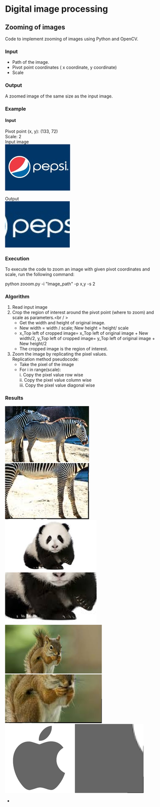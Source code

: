 # Digital image processing

## Zooming of images
Code to implement zooming of images using Python and OpenCV.

### Input
* Path of the image.
* Pivot point coordinates ( x coordinate, y coordinate)
* Scale 

 ### Output
 A  zoomed image of the same size as the input image.
 
 ### Example
 #### Input
 Pivot point (x, y): (133, 72)  <br />
 Scale: 2   <br />
 Input image                                       
 ![Input](./results/original.png)                  
 
Output  <br />
 ![Output](./results/zoom.png)
 
 ### Execution
 To execute the code to zoom an image with given pivot coordinates and scale, run the following command:
 
python zooom.py  -i "Image_path" -p x,y -s 2

### Algorithm
1. Read input image <br />
2. Crop the region of interest around the pivot point (where to zoom) and scale as
parameters.<br / >
    * Get the width and height of original image. <br />
    * New width = width / scale; New height = height/ scale <br />
    * x_Top left of cropped image= x_Top left of original image + New width/2, 
      y_Top left of cropped image= y_Top left of original image + New height/2 <br />
    * The cropped image is the region of interest. <br />
3. Zoom the image by replicating the pixel values. <br />
   Replication method pseudocode: <br />
   * Take the pixel of the image <br />
   * For i in range(scale): <br />
     i. Copy the pixel value row wise <br />
    ii. Copy the pixel value column wise <br />
   iii. Copy the pixel value diagonal wise <br />
   
### Results

 ![Input](./results/original4.jpeg) ![](./results/zoom4jpg) <br />
 ![Input](./results/original5.jpeg) ![](./results/zoom5.jpg) <br />
 ![Input](./results/original6.jpeg) ![](./results/zoom6.jpg) <br />
 ![Input](./results/original2.png) ![](./results/zoom2jpg) <br />
 
 
   
   
   *
